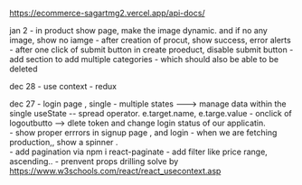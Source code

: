 https://ecommerce-sagartmg2.vercel.app/api-docs/

jan 2
    - in product show page, make the image dynamic.  and if no any image, show no iamge 
    - after creation of procut, show success, error alerts
    - after one click of submit button in create proeduct, disable submit button
    - add section to add multiple categories - which should also be able to be deleted 


dec 28
    - use context
    - redux 

dec 27
    - login page , single  - multiple states ---> manage data within the single useState  -- spread operator. e.target.name, e.targe.value 
    - onclick of logoutbutto --> dlete token and change login status of our applicatin.  
    - show proper errrors in signup page , and login 
    - when we are fetching production,, show a spinner .  
    - add pagination via npm i react-paginate 
    - add  filter like price range, ascending.. 
    - prenvent props drilling solve by https://www.w3schools.com/react/react_usecontext.asp